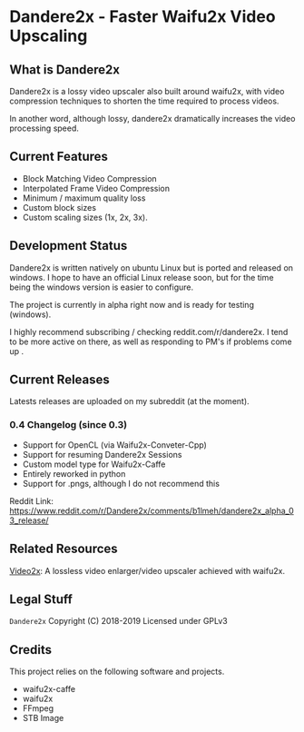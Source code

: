 # Dandere2x - Faster Waifu2x Video Upscaling

## What is Dandere2x

Dandere2x is a lossy video upscaler also built around waifu2x, with video compression techniques to shorten the time required to process videos.

In another word, although lossy, dandere2x dramatically increases the video processing speed.

## Current Features

- Block Matching Video Compression
- Interpolated Frame Video Compression
- Minimum / maximum quality loss
- Custom block sizes
- Custom scaling sizes (1x, 2x, 3x).

## Development Status

Dandere2x is written natively on ubuntu Linux but is ported and released on windows. I hope to have an official Linux release soon, but for the time being the windows version is easier to configure.

The project is currently in alpha right now and is ready for testing (windows).

I highly recommend subscribing / checking reddit.com/r/dandere2x. I tend to be more active on there, as well as responding to PM's if problems come up .

## Current Releases

Latests releases are uploaded on my subreddit (at the moment).

### 0.4 Changelog (since 0.3)

- Support for OpenCL (via Waifu2x-Conveter-Cpp)
- Support for resuming Dandere2x Sessions
- Custom model type for Waifu2x-Caffe
- Entirely reworked in python
- Support for .pngs, although I do not recommend this

Reddit Link: https://www.reddit.com/r/Dandere2x/comments/b1lmeh/dandere2x_alpha_03_release/

## Related Resources

[Video2x](https://github.com/k4yt3x/video2x): A lossless video enlarger/video upscaler achieved with waifu2x.

## Legal Stuff

`Dandere2x` Copyright (C) 2018-2019
Licensed under GPLv3

## Credits

This project relies on the following software and projects.

- waifu2x-caffe
- waifu2x
- FFmpeg
- STB Image
